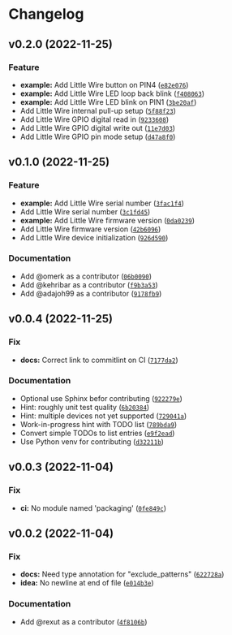 # Changelog

<!--next-version-placeholder-->

## v0.2.0 (2022-11-25)
### Feature
* **example:** Add Little Wire button on PIN4 ([`e82e076`](https://github.com/tiacsys/verylittlewire/commit/e82e076d6a102b6a7b27cf1e0964b356ac5b0b79))
* **example:** Add Little Wire LED loop back blink ([`f408063`](https://github.com/tiacsys/verylittlewire/commit/f40806379dc528742d00aea8d0019fe882eadaab))
* **example:** Add Little Wire LED blink on PIN1 ([`3be20af`](https://github.com/tiacsys/verylittlewire/commit/3be20af30ea8bbc3f8cc300afec5dd2b6f6845bb))
* Add Little Wire internal pull-up setup ([`5f88f23`](https://github.com/tiacsys/verylittlewire/commit/5f88f23bfc2d5c6fcd4589d7583c303fdfa3517b))
* Add Little Wire GPIO digital read in ([`9233608`](https://github.com/tiacsys/verylittlewire/commit/92336085d8d4baa3deb610ffdd8e8a26c02fd49e))
* Add Little Wire GPIO digital write out ([`11e7d03`](https://github.com/tiacsys/verylittlewire/commit/11e7d0360246ecb38035c18e6236c37b73837290))
* Add Little Wire GPIO pin mode setup ([`d47a8f0`](https://github.com/tiacsys/verylittlewire/commit/d47a8f0b0e0247fc43cfdd0fa0e7267918e389de))

## v0.1.0 (2022-11-25)
### Feature
* **example:** Add Little Wire serial number ([`3fac1f4`](https://github.com/tiacsys/verylittlewire/commit/3fac1f470299a1966acf2ff00024b22c9dee7c74))
* Add Little Wire serial number ([`3c1fd45`](https://github.com/tiacsys/verylittlewire/commit/3c1fd45548eea260b005cc6c0f1261a753a2cb1b))
* **example:** Add Little Wire firmware version ([`0da0239`](https://github.com/tiacsys/verylittlewire/commit/0da0239de4377a0dc4d879626a7a2de4fdabafd2))
* Add Little Wire firmware version ([`42b6096`](https://github.com/tiacsys/verylittlewire/commit/42b6096c4aee2e2292921ffed31d5176bbec9ce0))
* Add Little Wire device initialization ([`926d590`](https://github.com/tiacsys/verylittlewire/commit/926d59048f50c039492dd5ed69d9ec6d7fbe950f))

### Documentation
* Add @omerk as a contributor ([`06b0090`](https://github.com/tiacsys/verylittlewire/commit/06b0090a1f45e972d0f702d7fe998c4d66acffb6))
* Add @kehribar as a contributor ([`f9b3a53`](https://github.com/tiacsys/verylittlewire/commit/f9b3a53302d22aa122482bf1d19ca142acd2490d))
* Add @adajoh99 as a contributor ([`9178fb9`](https://github.com/tiacsys/verylittlewire/commit/9178fb9be167e384b52ded16bcd2a68eae277db9))

## v0.0.4 (2022-11-25)
### Fix
* **docs:** Correct link to commitlint on CI ([`7177da2`](https://github.com/tiacsys/verylittlewire/commit/7177da295a3a8c2dd3b81e619fb42b10f8c271e1))

### Documentation
* Optional use Sphinx befor contributing ([`922279e`](https://github.com/tiacsys/verylittlewire/commit/922279e30df1bed874460c0b3d796317b546c8b4))
* Hint: roughly unit test quality ([`6b20384`](https://github.com/tiacsys/verylittlewire/commit/6b20384e0c273b1e988fc27826e02ca5470e0a41))
* Hint: multiple devices not yet supported ([`729041a`](https://github.com/tiacsys/verylittlewire/commit/729041a879afc28a074e4d039308b6c3caa8ca45))
* Work-in-progress hint with TODO list ([`789bda9`](https://github.com/tiacsys/verylittlewire/commit/789bda96b96e4edf0054ffc66b53cf43c9339f4a))
* Convert simple TODOs to list entries ([`e9f2ead`](https://github.com/tiacsys/verylittlewire/commit/e9f2eadef517cc1c92ac226ef3247342f8e0f6e4))
* Use Python venv for contributing ([`d32211b`](https://github.com/tiacsys/verylittlewire/commit/d32211bac218af6aa19c4e6bee3cc803ef6058a9))

## v0.0.3 (2022-11-04)
### Fix
* **ci:** No module named 'packaging' ([`0fe849c`](https://github.com/tiacsys/verylittlewire/commit/0fe849c117bf3afae65ee738f311796aa38129c6))

## v0.0.2 (2022-11-04)
### Fix
* **docs:** Need type annotation for "exclude_patterns" ([`622728a`](https://github.com/tiacsys/verylittlewire/commit/622728a57e7309190fb507cb95fbac5e228aa4ba))
* **idea:** No newline at end of file ([`e014b3e`](https://github.com/tiacsys/verylittlewire/commit/e014b3ecc90fc80934320c7ec2dca98caefdf849))

### Documentation
* Add @rexut as a contributor ([`4f8106b`](https://github.com/tiacsys/verylittlewire/commit/4f8106b4fb53bd6b8afa21adadb020e2248fa112))

